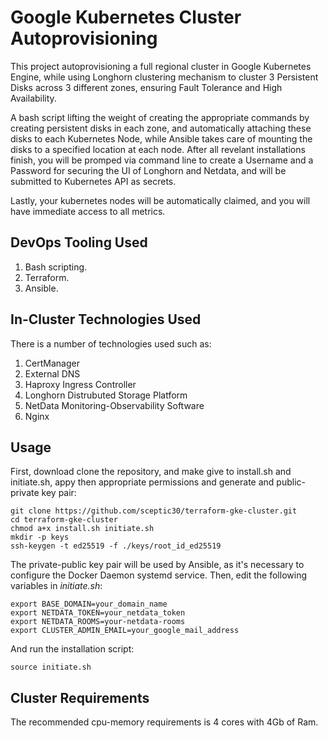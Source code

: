 # Google Kubernetes Cluster Autoprovisioning

This project autoprovisioning a full regional cluster in Google Kubernetes Engine, while using Longhorn clustering mechanism to cluster 3 Persistent Disks across 3 different zones, ensuring Fault Tolerance and High Availability.

A bash script lifting the weight of creating the appropriate commands by creating persistent disks in each zone, and automatically attaching these disks to each Kubernetes Node, while Ansible takes care of mounting the disks to a specified location at each node. After all revelant installations finish, you will be promped via command line to create a Username and a Password for securing the UI of Longhorn and Netdata, and will be submitted to Kubernetes API as secrets.

Lastly, your kubernetes nodes will be automatically claimed, and you will have immediate access to all metrics.
## DevOps Tooling Used
1. Bash scripting.
2. Terraform.
3. Ansible.

## In-Cluster Technologies Used

There is a number of technologies used such as:
1. CertManager
2. External DNS
3. Haproxy Ingress Controller
4. Longhorn Distrubuted Storage Platform
5. NetData Monitoring-Observability Software
6. Nginx

## Usage
First, download clone the repository, and make give to install.sh and initiate.sh, appy then appropriate permissions and generate and public-private key pair:

```
git clone https://github.com/sceptic30/terraform-gke-cluster.git
cd terraform-gke-cluster
chmod a+x install.sh initiate.sh
mkdir -p keys
ssh-keygen -t ed25519 -f ./keys/root_id_ed25519
```
The private-public key pair will be used by Ansible, as it's necessary to configure the Docker Daemon systemd service.
Then, edit the following variables in *initiate.sh*:
```
export BASE_DOMAIN=your_domain_name
export NETDATA_TOKEN=your_netdata_token
export NETDATA_ROOMS=your-netdata-rooms
export CLUSTER_ADMIN_EMAIL=your_google_mail_address
```
And run the installation script:
```
source initiate.sh
```

## Cluster Requirements
The recommended cpu-memory requirements is 4 cores with 4Gb of Ram.